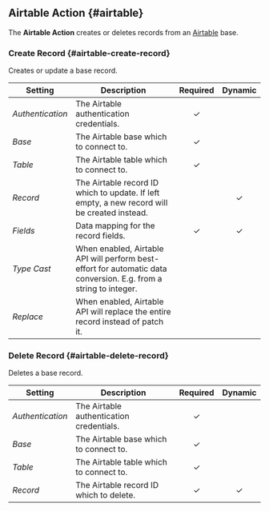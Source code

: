## Airtable Action {#airtable}

<div class="tm-resource-icon">
    <!--@include: @essentials-for-yootheme-pro/assets/brands/airtable.svg-->
</div>

The **Airtable Action** creates or deletes records from an [Airtable](https://airtable.com/) base.

### Create Record {#airtable-create-record}

Creates or update a base record.

| Setting | Description | Required | Dynamic |
| --- | --- | :---: | :---: |
| *Authentication* | The Airtable authentication credentials. | &#x2713; |
| *Base* | The Airtable base which to connect to. | &#x2713; |
| *Table* | The Airtable table which to connect to. | &#x2713; |
| *Record* | The Airtable record ID which to update. If left empty, a new record will be created instead. | |  &#x2713; |
| *Fields* | Data mapping for the record fields. | &#x2713; | &#x2713; |
| *Type Cast* | When enabled, Airtable API will perform best-effort for automatic data conversion. E.g. from a string to integer. |
| *Replace* | When enabled, Airtable API will replace the entire record instead of patch it. |
<!--@include: ./common-action-settings.md-->

<!--@include: ./common-action-content-mapping.md-->

### Delete Record {#airtable-delete-record}

Deletes a base record.

| Setting | Description | Required | Dynamic |
| --- | --- | :---: | :---: |
| *Authentication* | The Airtable authentication credentials. | &#x2713; |
| *Base* | The Airtable base which to connect to. | &#x2713; |
| *Table* | The Airtable table which to connect to. | &#x2713; |
| *Record* | The Airtable record ID which to delete. | &#x2713; | &#x2713; |
<!--@include: ./common-action-settings.md-->
